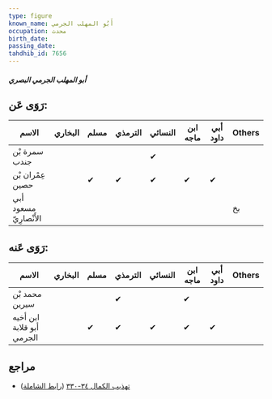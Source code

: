 ```yaml
---
type: figure
known_name: أَبُو المهلب الجرمي
occupation: محدث
birth_date:
passing_date:
tahdhib_id: 7656
---
```

##### أبو المهلب الجرمي البصري

## رَوَى عَن:
| الاسم                  | البخاري | مسلم | الترمذي | النسائي | ابن ماجه | أبي داود | Others |
| ---------------------- | ------- | ---- | ------- | ------- | -------- | -------- | ------ |
| سمرة بْن جندب          |         |      |         | ✔       |          |          |        |
| عِمْران بْن حصين       |         | ✔    | ✔       | ✔       | ✔        | ✔        |        |
| أبي مسعود الأَنْصارِيّ |         |      |         |         |          |          | بخ     |
## رَوَى عَنه:
| الاسم                     | البخاري | مسلم | الترمذي | النسائي | ابن ماجه | أبي داود | Others |
| ------------------------- | ------- | ---- | ------- | ------- | -------- | -------- | ------ |
| محمد بْن سيرين            |         |      | ✔       |         | ✔        |          |        |
| ابن أخيه أبو قلابة الجرمي |         | ✔    | ✔       | ✔       | ✔        | ✔        |        |
## مراجع
- [تهذيب الكمال ٣٤-٣٣٠](obsidian://open?vault=Tahdhib-al-Kamal&file=Figures/٧٦٥٦-أبو%20المهلب%20الجرمي%20البصري) ([رابط الشاملة](https://shamela.ws/book/3722/18447))